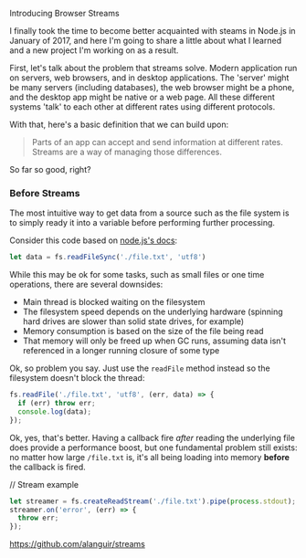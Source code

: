 Introducing Browser Streams

I finally took the time to become better acquainted with steams in Node.js in January of 2017, and here I'm going to share a little about what I learned and a new project I'm working on as a result.

First, let's talk about the problem that streams solve. Modern application run on servers, web browsers, and in desktop applications. The 'server' might be many servers (including databases), the web browser might be a phone, and the desktop app might be native or a web page. All these different systems 'talk' to each other at different rates using different protocols.

With that, here's a basic definition that we can build upon:

> Parts of an app can accept and send information at different rates. Streams are a way of managing those differences.

So far so good, right?

### Before Streams

The most intuitive way to get data from a source such as the file system is to simply ready it into a variable before performing further processing.

Consider this code based on [node.js's docs](https://nodejs.org/dist/latest-v6.x/docs/api/fs.html#fs_fs_readfilesync_file_options):

```js
let data = fs.readFileSync('./file.txt', 'utf8')
```

While this may be ok for some tasks, such as small files or one time operations, there are several downsides:

  * Main thread is blocked waiting on the filesystem
  * The filesystem speed depends on the underlying hardware (spinning hard drives are slower than solid state drives, for example)
  * Memory consumption is based on the size of the file being read
  * That memory will only be freed up when GC runs, assuming data isn't referenced in a longer running closure of some type

Ok, so problem you say. Just use the `readFile` method instead so the filesystem doesn't block the thread:

```js
fs.readFile('./file.txt', 'utf8', (err, data) => {
  if (err) throw err;
  console.log(data);
});
```

Ok, yes, that's better. Having a callback fire _after_ reading the underlying file does provide a performance boost, but one fundamental problem still exists: no matter how large `/file.txt` is, it's all being loading into memory **before** the callback is fired.



// Stream example

```js
let streamer = fs.createReadStream('./file.txt').pipe(process.stdout);
streamer.on('error', (err) => {
  throw err;
});
```

https://github.com/alanguir/streams
